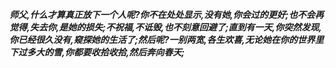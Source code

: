 ***师父,什么才算真正放下一个人呢?你不在处处显示,没有她,你会过的更好;也不会再觉得,失去你,是她的损失;不祝福,不诋毁,也不刻意回避了;直到有一天,你突然发现,你已经很久没有,窥探她的生活了;然后呢?一别两宽,各生欢喜,无论她在你的世界里下过多大的雪,你都要收拾收拾,然后奔向春天;***